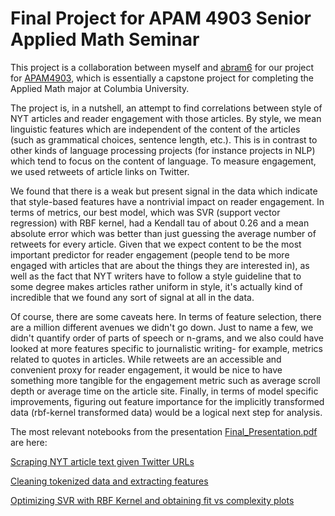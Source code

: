 # Final Project for APAM 4903 Senior Applied Math Seminar

This project is a collaboration between myself and [abram6](https://github.com/abram6) for our project for [APAM4903](http://www.columbia.edu/cu/bulletin/uwb/#/cu/bulletin/uwb/subj/APMA/E4903-20193-001/), which is essentially a capstone project for completing the Applied Math major at Columbia University.

The project is, in a nutshell, an attempt to find correlations between style of NYT articles and reader engagement with those articles. By style, we mean linguistic features which are independent of the content of the articles (such as grammatical choices, sentence length, etc.). This is in contrast to other kinds of language processing projects (for instance projects in NLP) which tend to focus on the content of language. To measure engagement, we used retweets of article links on Twitter. 

We found that there is a weak but present signal in the data which indicate that style-based features have a nontrivial impact on reader engagement. In terms of metrics, our best model, which was SVR (support vector regression) with RBF kernel, had a Kendall tau of about 0.26 and a mean absolute error which was better than just guessing the average number of retweets for every article. Given that we expect content to be the most important predictor for reader engagement (people tend to be more engaged with articles that are about the things they are interested in), as well as the fact that NYT writers have to follow a style guideline that to some degree makes articles rather uniform in style, it's actually kind of incredible that we found any sort of signal at all in the data. 

Of course, there are some caveats here. In terms of feature selection, there are a million different avenues we didn't go down. Just to name a few, we didn't quantify order of parts of speech or n-grams, and we also could have looked at more features specific to journalistic writing- for example, metrics related to quotes in articles. While retweets are an accessible and convenient proxy for reader engagement, it would be nice to have something more tangible for the engagement metric such as average scroll depth or average time on the article site. Finally, in terms of model specific improvements, figuring out feature importance for the implicitly transformed data (rbf-kernel transformed data) would be a logical next step for analysis. 

The most relevant notebooks from the presentation [Final_Presentation.pdf](https://github.com/ruthlee/NYT_Analysis/blob/master/Final_Presentation.pdf) are here: 

[Scraping NYT article text given Twitter URLs](https://github.com/ruthlee/NYT_Analysis/blob/master/notebooks/article_scraping.ipynb)

[Cleaning tokenized data and extracting features](https://github.com/ruthlee/NYT_Analysis/blob/master/notebooks/methods_features.ipynb)

[Optimizing SVR with RBF Kernel and obtaining fit vs complexity plots](https://github.com/ruthlee/NYT_Analysis/blob/master/notebooks/rbf_kernel.ipynb)
